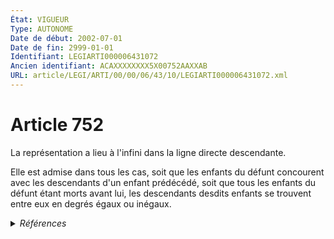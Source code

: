 ```yaml
---
État: VIGUEUR
Type: AUTONOME
Date de début: 2002-07-01
Date de fin: 2999-01-01
Identifiant: LEGIARTI000006431072
Ancien identifiant: ACAXXXXXXXX5X00752AAXXAB
URL: article/LEGI/ARTI/00/00/06/43/10/LEGIARTI000006431072.xml
---
```


<h1>Article 752</h1>

La représentation a lieu à l'infini dans la ligne directe descendante.<br />

Elle est admise dans tous les cas, soit que les enfants du défunt concourent
avec les descendants d'un enfant prédécédé, soit que tous les enfants du défunt
étant morts avant lui, les descendants desdits enfants se trouvent entre eux en
degrés égaux ou inégaux.


<details>
  <summary><em>Références</em></summary>

  <h2>Articles faisant référence à l'article</h2>
  
  <ul>
    <li>
      <a href="https://legal.tricoteuses.fr//redirection/LEGIARTI000006431067?vers=git&vers=legifrance">Code civil - article 751 AUTONOME MODIFIE, en vigueur du 1804-03-21 au 2002-07-01</a> CITATION cible
    </li>
    <li>
      <a href="https://legal.tricoteuses.fr//redirection/LEGIARTI000006284665?vers=git&vers=legifrance">LOI no 2001-1135 du 3 décembre 2001 relative aux droits du conjoint survivant et des enfants adultérins et modernisant diverses dispositions de droit successoral - article 1 ENTIEREMENT_MODIF</a> MODIFICATION cible
    </li>
    <li>
      <a href="https://legal.tricoteuses.fr//redirection/LEGIARTI000006431068?vers=git&vers=legifrance">Code civil - article 751 AUTONOME MODIFIE, en vigueur du 2002-07-01 au 2007-01-01</a> CITATION cible
    </li>
    <li>
      <a href="https://legal.tricoteuses.fr//redirection/LEGIARTI000006431069?vers=git&vers=legifrance">Code civil - article 751 AUTONOME VIGUEUR, en vigueur depuis le 2007-01-01</a> CITATION cible
    </li>
  </ul>
  
  <h2>Références faites par l'article</h2>
  
  <ul>
    <li>
      2001-12-03 MODIFICATION source <a href="https://legal.tricoteuses.fr//redirection/LEGIARTI000006284665?vers=git&vers=legifrance">LOI no 2001-1135 du 3 décembre 2001 relative aux droits du conjoint survivant et des enfants adultérins et modernisant diverses dispositions de droit successoral - article 1 ENTIEREMENT_MODIF</a>
    </li>
    <li>
      2999-01-01 CITATION cible <a href="https://legal.tricoteuses.fr//redirection/LEGIARTI000006430944?vers=git&vers=legifrance">Code civil - article 733 AUTONOME MODIFIE, en vigueur du 1972-08-01 au 2002-07-01</a>
    </li>
    <li>
      2999-01-01 CITATION source <a href="https://legal.tricoteuses.fr//redirection/LEGIARTI000006431067?vers=git&vers=legifrance">Code civil - article 751 AUTONOME MODIFIE, en vigueur du 1804-03-21 au 2002-07-01</a>
    </li>
    <li>
      CODIFICATION source Loi 1803-04-19
    </li>
  </ul>
</details>

